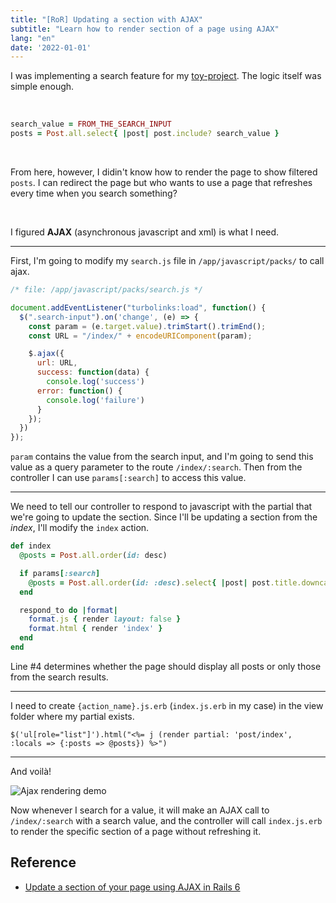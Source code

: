 ```yaml
---
title: "[RoR] Updating a section with AJAX"
subtitle: "Learn how to render section of a page using AJAX"
lang: "en"
date: '2022-01-01'
---
```


I was implementing a search feature for my [toy-project](https://github.com/euisblue/til-archive).
The logic itself was simple enough.

<br>

```rb
search_value = FROM_THE_SEARCH_INPUT
posts = Post.all.select{ |post| post.include? search_value }
```

<br>

From here, however, I didin't know how to render the page to show filtered `posts`. I can redirect the page but 
who wants to use a page that refreshes every time when you search something?

<br>

I figured **AJAX** (asynchronous javascript and xml) is what I need.

---

First, I'm going to modify my `search.js` file in `/app/javascript/packs/` to call ajax.

```js
/* file: /app/javascript/packs/search.js */

document.addEventListener("turbolinks:load", function() {
  $(".search-input").on('change', (e) => {
    const param = (e.target.value).trimStart().trimEnd();
    const URL = "/index/" + encodeURIComponent(param);

    $.ajax({
      url: URL,
      success: function(data) {
        console.log('success')
      error: function() {
        console.log('failure')
      }
    });
  })
});
```

`param` contains the value from the search input, and I'm going to send this value as a query parameter to the route `/index/:search`. Then from the controller I can use `params[:search]` to access this value.

---

We need to tell our controller to respond to javascript with the partial that we're going to update the section.
Since I'll be updating a section from the *index*, I'll modify the `index` action.

```rb
def index
  @posts = Post.all.order(id: desc)

  if params[:search]
    @posts = Post.all.order(id: :desc).select{ |post| post.title.downcase.include? params[:search].downcase}
  end

  respond_to do |format|
    format.js { render layout: false }
    format.html { render 'index' }
  end
end
```

Line #4 determines whether the page should display all posts or only those from the search results.

---

I need to create `{action_name}.js.erb` (`index.js.erb` in my case) in the view folder where my partial exists.

```erb
$('ul[role="list"]').html("<%= j (render partial: 'post/index', :locals => {:posts => @posts}) %>")
```

---

And voilà!

![Ajax rendering demo](/images/in-post/ror/ajax-demo.gif)

Now whenever I search for a value, it will make an AJAX call to `/index/:search` with a search value, and the controller will call `index.js.erb` to render the specific section of a page without refreshing it.

## Reference
- [Update a section of your page using AJAX in Rails 6](https://robertfaldo.medium.com/update-a-section-of-your-page-using-ajax-in-rails-6-4e8099c1aec8)